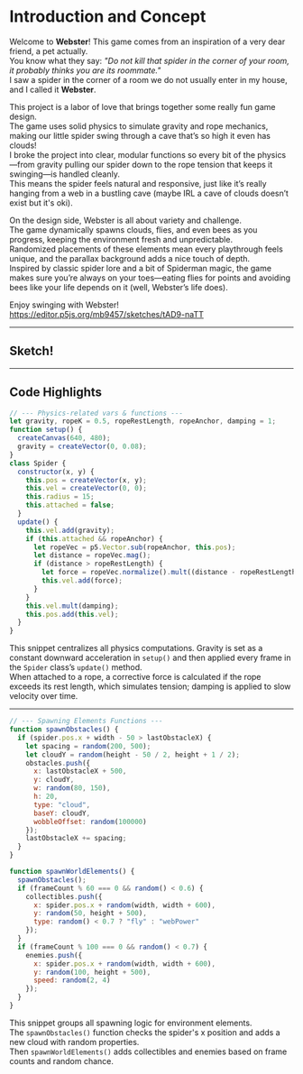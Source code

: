 
# Introduction and Concept

Welcome to **Webster**! This game comes from an inspiration of a very dear friend, a pet actually.  
You know what they say: _"Do not kill that spider in the corner of your room, it probably thinks you are its roommate."_  
I saw a spider in the corner of a room we do not usually enter in my house, and I called it **Webster**.

This project is a labor of love that brings together some really fun game design.  
The game uses solid physics to simulate gravity and rope mechanics, making our little spider swing through a cave that’s so high it even has clouds!  
I broke the project into clear, modular functions so every bit of the physics—from gravity pulling our spider down to the rope tension that keeps it swinging—is handled cleanly.  
This means the spider feels natural and responsive, just like it’s really hanging from a web in a bustling cave (maybe IRL a cave of clouds doesn’t exist but it's oki).

On the design side, Webster is all about variety and challenge.  
The game dynamically spawns clouds, flies, and even bees as you progress, keeping the environment fresh and unpredictable.  
Randomized placements of these elements mean every playthrough feels unique, and the parallax background adds a nice touch of depth.  
Inspired by classic spider lore and a bit of Spiderman magic, the game makes sure you’re always on your toes—eating flies for points and avoiding bees like your life depends on it (well, Webster’s life does).

Enjoy swinging with Webster!
https://editor.p5js.org/mb9457/sketches/tAD9-naTT

---

## Sketch!

---

## Code Highlights

```js
// --- Physics-related vars & functions ---
let gravity, ropeK = 0.5, ropeRestLength, ropeAnchor, damping = 1;
function setup() {
  createCanvas(640, 480);
  gravity = createVector(0, 0.08);
}
class Spider {
  constructor(x, y) {
    this.pos = createVector(x, y);
    this.vel = createVector(0, 0);
    this.radius = 15;
    this.attached = false;
  }
  update() {
    this.vel.add(gravity);
    if (this.attached && ropeAnchor) {
      let ropeVec = p5.Vector.sub(ropeAnchor, this.pos);
      let distance = ropeVec.mag();
      if (distance > ropeRestLength) {
        let force = ropeVec.normalize().mult((distance - ropeRestLength) * ropeK);
        this.vel.add(force);
      }
    }
    this.vel.mult(damping);
    this.pos.add(this.vel);
  }
}
```

This snippet centralizes all physics computations. Gravity is set as a constant downward acceleration in `setup()` and then applied every frame in the `Spider` class’s `update()` method.  
When attached to a rope, a corrective force is calculated if the rope exceeds its rest length, which simulates tension; damping is applied to slow velocity over time.

---

```js
// --- Spawning Elements Functions ---
function spawnObstacles() {
  if (spider.pos.x + width - 50 > lastObstacleX) {
    let spacing = random(200, 500);
    let cloudY = random(height - 50 / 2, height + 1 / 2);
    obstacles.push({
      x: lastObstacleX + 500,
      y: cloudY,
      w: random(80, 150),
      h: 20,
      type: "cloud",
      baseY: cloudY,
      wobbleOffset: random(100000)
    });
    lastObstacleX += spacing;
  }
}

function spawnWorldElements() {
  spawnObstacles();
  if (frameCount % 60 === 0 && random() < 0.6) {
    collectibles.push({
      x: spider.pos.x + random(width, width + 600),
      y: random(50, height + 500),
      type: random() < 0.7 ? "fly" : "webPower"
    });
  }
  if (frameCount % 100 === 0 && random() < 0.7) {
    enemies.push({
      x: spider.pos.x + random(width, width + 600),
      y: random(100, height + 500),
      speed: random(2, 4)
    });
  }
}
```

This snippet groups all spawning logic for environment elements.  
The `spawnObstacles()` function checks the spider's x position and adds a new cloud with random properties.  
Then `spawnWorldElements()` adds collectibles and enemies based on frame counts and random chance.
